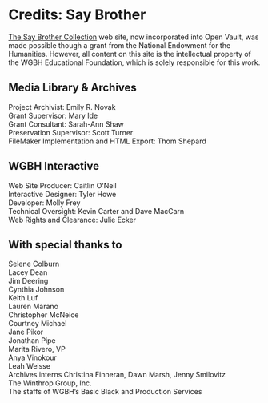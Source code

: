 # Credits: Say Brother
  
[The Say Brother Collection](/collections/sbro-say-brother) 
web site, now incorporated into Open Vault, was made possible though a grant from the National Endowment for the 
Humanities. However, all content on this site is the intellectual property of 
the WGBH Educational Foundation, which is solely responsible for this work.

<!--<a href="http://www.neh.gov"><img src="https://s3.amazonaws.com/openvault.wgbh.org/logos/NEH.jpg"
 alt="NEH logo" title="NEH"></a>-->

##    Media Library & Archives
Project Archivist: Emily R. Novak<br/>
Grant Supervisor: Mary Ide<br/>
Grant Consultant: Sarah-Ann Shaw<br/>
Preservation Supervisor: Scott Turner<br/>
FileMaker Implementation and HTML Export: Thom Shepard<br/>

##    WGBH Interactive
Web Site Producer: Caitlin O’Neil<br/>
Interactive Designer: Tyler Howe<br/>
Developer: Molly Frey<br/>
Technical Oversight: Kevin Carter and Dave MacCarn<br/>
Web Rights and Clearance: Julie Ecker<br/>

##    With special thanks to
Selene Colburn<br/>
Lacey Dean<br/>
Jim Deering<br/>
Cynthia Johnson<br/>
Keith Luf<br/>
Lauren Marano<br/>
Christopher McNeice<br/>
Courtney Michael<br/>
Jane Pikor<br/>
Jonathan Pipe<br/>
Marita Rivero, VP<br/>
Anya Vinokour<br/>
Leah Weisse<br/>
Archives interns Christina Finneran, Dawn Marsh, Jenny Smilovitz<br/>
The Winthrop Group, Inc.<br/>
The staffs of WGBH’s Basic Black and Production Services<br/>
  
  
  
